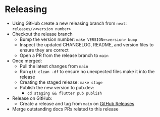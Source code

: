 Releasing
=========

- Using GitHub create a new releasing branch from `next`: `releases/v<version number>`
- Checkout the release branch
  - Bump the version number: `make VERSION=<version> bump`
  - Inspect the updated CHANGELOG, README, and version files to ensure they are correct
  - Open a PR from the release branch to `main`
- Once merged:
  - Pull the latest changes from `main`
  - Run `git clean -df` to ensure no unexpected files make it into the release
  - Creating the staged release: `make stage`
  - Publish the new version to pub.dev: 
    - `cd staging && flutter pub publish`
- Release on GitHub:
  - Create a release and tag from `main`
    on [GitHub Releases](https://github.com/bugsnag/bugsnag-flutter/releases)
- Merge outstanding docs PRs related to this release 

